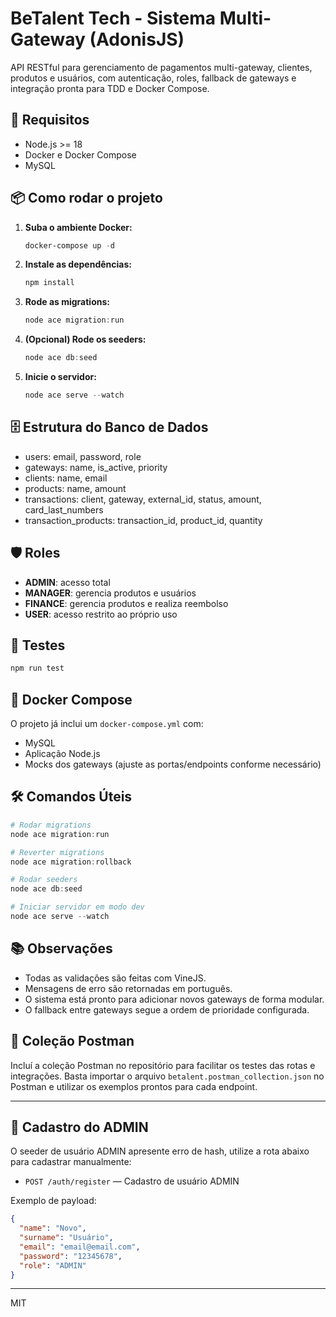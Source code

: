 
# BeTalent Tech - Sistema Multi-Gateway (AdonisJS)

API RESTful para gerenciamento de pagamentos multi-gateway, clientes, produtos e usuários, com autenticação, roles, fallback de gateways e integração pronta para TDD e Docker Compose.

## 🚀 Requisitos
- Node.js >= 18
- Docker e Docker Compose
- MySQL

## 📦 Como rodar o projeto


1. **Suba o ambiente Docker:**
   ```powershell
   docker-compose up -d
   ```

2. **Instale as dependências:**
   ```powershell
   npm install
   ```

3. **Rode as migrations:**
   ```powershell
   node ace migration:run
   ```

4. **(Opcional) Rode os seeders:**
   ```powershell
   node ace db:seed
   ```

5. **Inicie o servidor:**
   ```powershell
   node ace serve --watch
   ```

## 🗄 Estrutura do Banco de Dados

- users: email, password, role
- gateways: name, is_active, priority
- clients: name, email
- products: name, amount
- transactions: client, gateway, external_id, status, amount, card_last_numbers
- transaction_products: transaction_id, product_id, quantity


## 🛡️ Roles

- **ADMIN**: acesso total
- **MANAGER**: gerencia produtos e usuários
- **FINANCE**: gerencia produtos e realiza reembolso
- **USER**: acesso restrito ao próprio uso

## 🧪 Testes

```powershell
npm run test
```

## 🐳 Docker Compose

O projeto já inclui um `docker-compose.yml` com:
- MySQL
- Aplicação Node.js
- Mocks dos gateways (ajuste as portas/endpoints conforme necessário)

## 🛠️ Comandos Úteis

```powershell
# Rodar migrations
node ace migration:run

# Reverter migrations
node ace migration:rollback

# Rodar seeders
node ace db:seed

# Iniciar servidor em modo dev
node ace serve --watch
```


## 📚 Observações

- Todas as validações são feitas com VineJS.
- Mensagens de erro são retornadas em português.
- O sistema está pronto para adicionar novos gateways de forma modular.
- O fallback entre gateways segue a ordem de prioridade configurada.


## 📝 Coleção Postman

Incluí a coleção Postman no repositório para facilitar os testes das rotas e integrações. Basta importar o arquivo `betalent.postman_collection.json` no Postman e utilizar os exemplos prontos para cada endpoint.

---

## 📝 Cadastro do ADMIN

O seeder de usuário ADMIN apresente erro de hash, utilize a rota abaixo para cadastrar manualmente:

- `POST /auth/register` — Cadastro de usuário ADMIN

Exemplo de payload:
```json
{
  "name": "Novo",
  "surname": "Usuário",
  "email": "email@email.com",
  "password": "12345678",
  "role": "ADMIN"
}
```

---

MIT
